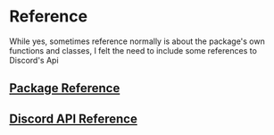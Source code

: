 # Reference

While yes, sometimes reference normally is about the package's own functions and classes, I felt the need to include some references to Discord's Api



## [Package Reference](https://async-disoauth2.rtfd.io/en/documentation/reference/package/)



## [Discord API Reference](https://async-disoauth2.readthedocs.io/en/documentation/reference/discord/)
